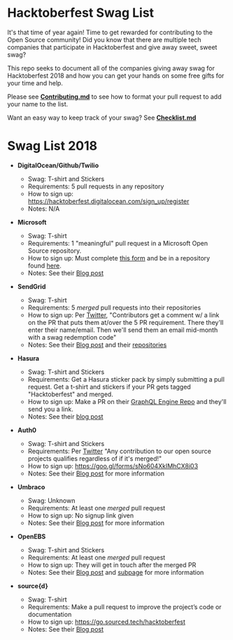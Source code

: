 # Hacktoberfest Swag List

It's that time of year again! Time to get rewarded for contributing to the Open Source community! Did you know that there are multiple tech companies that participate in Hacktoberfest and give away sweet, sweet swag?

This repo seeks to document all of the companies giving away swag for Hacktoberfest 2018 and how you can get your hands on some free gifts for your time and help.

Please see [**Contributing.md**](CONTRIBUTING.md) to see how to format your pull request to add your name to the list.

Want an easy way to keep track of your swag? See [**Checklist.md**](Checklist.md)


# Swag List 2018

- **DigitalOcean/Github/Twilio**
  - Swag: T-shirt and Stickers
  - Requirements: 5 pull requests in any repository
  - How to sign up: https://hacktoberfest.digitalocean.com/sign_up/register
  - Notes: N/A

- **Microsoft**
  - Swag: T-shirt
  - Requirements: 1 "meaningful" pull request in a Microsoft Open Source repository.
  - How to sign up:  Must complete [this form](https://aka.ms/hacktoberfestshirt) and be in a repository found [here](https://opensource.microsoft.com/).
  - Notes: See their [Blog post](https://open.microsoft.com/2018/09/30/join-hacktoberfest-2018-celebration-microsoft/)
  
- **SendGrid**
  - Swag: T-shirt
  - Requirements: 5 *merged* pull requests into their repositories
  - How to sign up: Per [Twitter](https://twitter.com/SendGrid/status/1048223777501282307?s=19), "Contributors get a comment w/ a link on the PR that puts them at/over the 5 PR requirement. There they'll enter their name/email. Then we'll send them an email mid-month with a swag redemption code"
  - Notes: See their [Blog post](https://sendgrid.com/blog/hacktoberfest-2018-has-arrived/) and their [repositories](https://github.com/sendgrid)

- **Hasura**
  - Swag: T-shirt and Stickers
  - Requirements: Get a Hasura sticker pack by simply submitting a pull request. Get a t-shirt and stickers if your PR gets tagged "Hacktoberfest" and merged.
  - How to sign up: Make a PR on their [GraphQL Engine Repo](https://github.com/hasura/graphql-engine) and they'll send you a link.
  - Notes: See their [blog post](https://blog.hasura.io/announcing-hacktoberfest-2018-with-hasura-621045dc9560)
  
- **Auth0**
  - Swag: T-shirt and Stickers
  - Requirements: Per [Twitter](https://twitter.com/Auth0Community/status/1048307994633654278?s=19) "Any contribution to our open source projects qualifies regardless of if it's merged!"
  - How to sign up: https://goo.gl/forms/sNo604XkIMhCX8i03
  - Notes: See their [Blog post](https://auth0.com/blog/celebrate-hacktoberfest-with-auth0/) for more information
  
- **Umbraco**
  - Swag: Unknown
  - Requirements: At least one *merged* pull request
  - How to sign up: No signup link given
  - Notes: See their [Blog post](https://umbraco.com/blog/happy-hacktoberfest/) for more information

- **OpenEBS**
  - Swag: T-shirt and Stickers
  - Requirements: At least one *merged* pull request
  - How to sign up: They will get in touch after the merged PR
  - Notes: See their [Blog post](https://blog.openebs.io/celebrate-hacktoberfest-2018-with-openebs-206daa1d653c) and [subpage](https://openebs.io/hacktoberfest) for more information

- **source{d}**
  - Swag: T-shirt
  - Requirements: Make a pull request to improve the project’s code or documentation
  - How to sign up: https://go.sourced.tech/hacktoberfest
  - Notes: See their [Blog post](https://medium.com/sourcedtech/celebrating-open-source-with-hacktoberfest-2018-7283cfc6666b)
